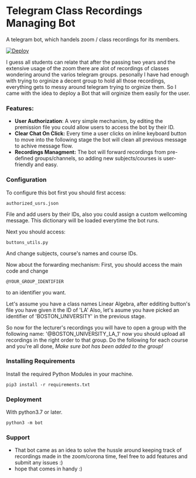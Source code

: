# Telegram Class Recordings Managing Bot
A telegram bot, which handels zoom / class recordings for its members.

[![Deploy](https://www.herokucdn.com/deploy/button.svg)](https://heroku.com/deploy)

 I guess all students can relate that after the passing two years and the extensive usage of the zoom there are alot of recordings of classes wondering around the varios telegram groups.
 pesonally I have had enough with trying to orginize a decent group to hold all those recordings, everything gets to messy around telegram trying to orginize them.
 So I came with the idea to deploy a Bot that will orginize them easily for the user.

### Features:
- **User Authorization**: A very simple mechanism, by editing the premission file you could allow users to access the bot by their ID.
- **Clear Chat On Click:** Every time a user clicks on inline keyboard button to move into the following stage the bot will clean all previous message to achive message flow.
- **Recordings Managment:** The bot will forward recordings from pre-defined groups/channels, so adding new subjects/courses is user-friendly and easy.

### Configuration
To configure this bot first you should first access:
```
authorized_usrs.json
```
File and add users by their IDs, also you could assign a custom wellcoming message.
This dictionary will be loaded everytime the bot runs.

Next you should access:
```
buttons_utils.py
```
And change subjects, course's names and course IDs.

Now about the forwarding mechanism:
First, you should access the main code and change 
```
@YOUR_GROUP_IDENTIFIER
```
to an identifier you want.

Let's assume you have a class names Linear Algebra, after edditing button's file you have given it the ID of 'LA'
Also, let's asume you have picked an identifier of 'BOSTON_UNIVERSITY' in the previous stage.

So now for the lecturer's recordings you will have to open a group with the following name: '@BOSTON_UNIVERSITY_LA_1'
now you should upload all recordings in the right order to that group.
Do the following for each course and you're all done, *Make sure bot has been added to the group!*


### Installing Requirements
Install the required Python Modules in your machine.
```
pip3 install -r requirements.txt
```
### Deployment
With python3.7 or later.
```
python3 -m bot
```

### Support
- That bot came as an idea to solve the hussle around keeping track of recordings made in the zoom/corona time, feel free to add features and submit any issues :)
- hope that comes in handy :)
